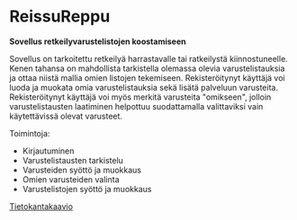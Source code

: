 # ReissuReppu
**Sovellus retkeilyvarustelistojen koostamiseen**

Sovellus on tarkoitettu retkeilyä harrastavalle tai ratkeilystä kiinnostuneelle. 
Kenen tahansa on mahdollista tarkistella olemassa olevia varustelistauksia ja ottaa niistä mallia omien listojen tekemiseen. 
Rekisteröitynyt käyttäjä voi luoda ja muokata omia varustelistauksia sekä lisätä palveluun varusteita.
Rekisteröitynyt käyttäjä voi myös merkitä varusteita "omikseen", jolloin varustelistausten laatiminen helpottuu suodattamalla valittaviksi vain käytettävissä olevat varusteet.

Toimintoja:
+ Kirjautuminen
+ Varustelistausten tarkistelu
+ Varusteiden syöttö ja muokkaus
+ Omien varusteiden valinta
+ Varustelistojen syöttö ja muokkaus

[Tietokantakaavio](https://github.com/juhakaup/ReissuReppu/blob/master/doc/tsoha.png)
